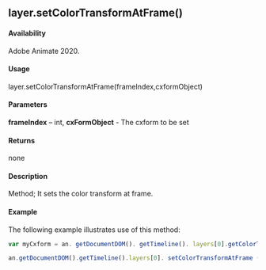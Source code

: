 ## layer.setColorTransformAtFrame()		

#### Availability

Adobe Animate 2020.

#### Usage

layer.setColorTransformAtFrame(frameIndex,cxformObject)		

#### Parameters

**frameIndex** – int, **cxFormObject** - The cxform to be set	

#### Returns

none	

#### Description

Method; It sets the color transform at frame.

#### Example

The following example illustrates use of this method:


```javascript
var myCxform = an. getDocumentDOM(). getTimeline(). layers[0].getColorTransformAtFrame (0);

an.getDocumentDOM().getTimeline().layers[0]. setColorTransformAtFrame (9, myCxform);	
```